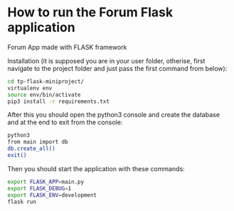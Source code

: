 # How to run the Forum Flask application

Forum App made with FLASK framework

Installation (it is supposed you are in your user folder, otherise, first navigate to the project folder and just pass the first command from below):

```bash
cd tp-flask-miniproject/
virtualenv env
source env/bin/activate
pip3 install -r requirements.txt
```

After this you should open the python3 console and create the database and at the end to exit from the console:

```bash
python3
from main import db
db.create_all()
exit()
```

Then you should start the application with these commands:

```bash
export FLASK_APP=main.py
export FLASK_DEBUG=1
export FLASK_ENV=development
flask run
```
